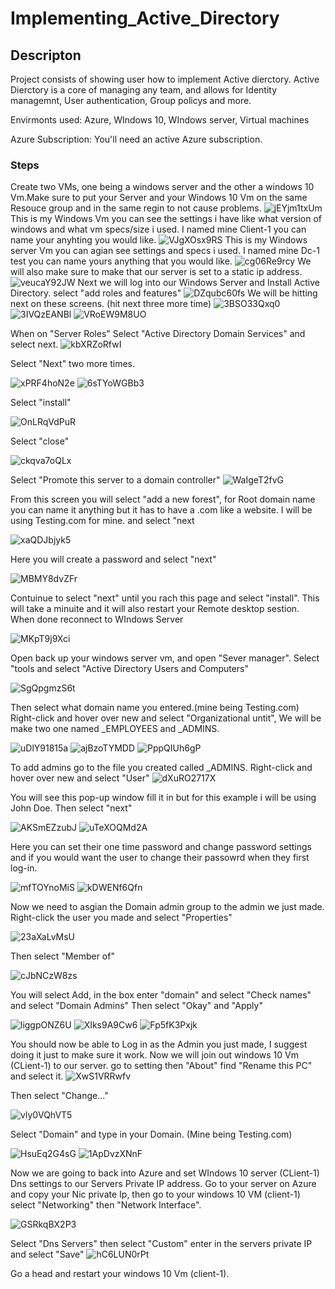 # Implementing_Active_Directory
## Descripton
Project consists of showing user how to implement Active dierctory.
Active Dierctory is a core of managing any team, and allows for Identity managemnt, User authentication, Group policys and more. 

Envirmonts used: Azure, WIndows 10, WIndows server, Virtual machines

Azure Subscription: You'll need an active Azure subscription.
### Steps
Create two VMs, one being a windows server and the other a windows 10 Vm.Make sure to put your Server and your Windows 10 Vm on the same Resouce group and in the same regin to not cause problems.
![jEYjm1txUm](https://github.com/JustinTHewitt/Implementing_Active_Directory/assets/146316539/460fc7ee-d72c-41ff-847e-0f17004da97c)
This is my Windows Vm you can see the settings i have like what version of windows and what vm specs/size i used. I named mine Client-1 you can name your anyhting you would like. 
![VJgXOsx9RS](https://github.com/JustinTHewitt/Implementing_Active_Directory/assets/146316539/33372909-6a24-43c2-8141-b373e5de0358)
This is my Windows server Vm you can agian see settings and specs i used. I named mine Dc-1 test you can name yours anything that you would like. 
![cg06Re9rcy](https://github.com/JustinTHewitt/Implementing_Active_Directory/assets/146316539/8b238967-970d-4d9c-a5fb-a0a3cf2aca13)
 We will also make sure to make that our server is set to a static ip address.
![veucaY92JW](https://github.com/JustinTHewitt/Implementing_Active_Directory/assets/146316539/7970d69b-12ed-4dda-b83f-ab898a7aee67)
 Next we will log into our Windows Server and Install Active Directory. select "add roles and features"
![DZqubc60fs](https://github.com/JustinTHewitt/Implementing_Active_Directory/assets/146316539/b4e975a3-49bf-482f-a96a-a2c287578e54)
We will be hitting next on these screens. (hit next three more time)
![3BSO33Qxq0](https://github.com/JustinTHewitt/Implementing_Active_Directory/assets/146316539/e2ec20b1-b7a5-480b-95a8-0a9ed7d450f8)
![3IVQzEANBl](https://github.com/JustinTHewitt/Implementing_Active_Directory/assets/146316539/87036e00-8c6d-4f8a-a3ca-1dbed60b414a)
![VRoEW9M8UO](https://github.com/JustinTHewitt/Implementing_Active_Directory/assets/146316539/dc6965c5-6a13-4d81-8405-05d9d5a5fe36)

When on "Server Roles" Select "Active Directory Domain Services" and select next. 
![kbXRZoRfwI](https://github.com/JustinTHewitt/Implementing_Active_Directory/assets/146316539/0dcf4ee0-867f-4010-bb1d-c50659695939)

Select "Next" two more times.

![xPRF4hoN2e](https://github.com/JustinTHewitt/Implementing_Active_Directory/assets/146316539/2da27593-5c5b-423b-a079-ecd317e3dfd1)
![6sTYoWGBb3](https://github.com/JustinTHewitt/Implementing_Active_Directory/assets/146316539/a8e78e7c-d555-4880-8abd-59e9e11f7899)

Select "install"

![OnLRqVdPuR](https://github.com/JustinTHewitt/Implementing_Active_Directory/assets/146316539/b81e46ad-869e-4c8b-a8f9-0bd3e5febb92)

Select "close"

![ckqva7oQLx](https://github.com/JustinTHewitt/Implementing_Active_Directory/assets/146316539/18a2ef89-902d-4fe1-b224-bc20ddccd420)

Select "Promote this server to a domain controller"
![WaIgeT2fvG](https://github.com/JustinTHewitt/Implementing_Active_Directory/assets/146316539/26a843f9-6103-4847-ac6d-367a98091b27)

From this screen you will select "add a new forest", for Root domain name you can name it anything but it has to have a .com like a website. I will be using Testing.com for mine. and select "next

![xaQDJbjyk5](https://github.com/JustinTHewitt/Implementing_Active_Directory/assets/146316539/ab98067e-570a-4bf7-97bd-86a3e86cb268)

Here you will create a password and select "next"

![MBMY8dvZFr](https://github.com/JustinTHewitt/Implementing_Active_Directory/assets/146316539/a62ddfb1-2ce4-45dc-a355-c127f50e28c3)

Contuinue to select "next" until you rach this page and select "install". This will take a minuite and it will also restart your Remote desktop sestion. When done reconnect to WIndows Server 

![MKpT9j9Xci](https://github.com/JustinTHewitt/Implementing_Active_Directory/assets/146316539/7073c9dc-e857-477a-83cd-56f2f0d865cc)

Open back up your windows server vm, and open "Sever manager". Select "tools and select "Active Directory Users and Computers"

![SgQpgmzS6t](https://github.com/JustinTHewitt/Implementing_Active_Directory/assets/146316539/31a0f71c-f2ff-40e9-8e9f-143c273ad906)

Then select what domain name you entered.(mine being Testing.com) Right-click and hover over new and select "Organizational untit", We will be make two one named _EMPLOYEES and _ADMINS.

![uDlY91815a](https://github.com/JustinTHewitt/Implementing_Active_Directory/assets/146316539/0f63f52d-f85c-4186-84e7-4466b05865fd)
![ajBzoTYMDD](https://github.com/JustinTHewitt/Implementing_Active_Directory/assets/146316539/717d1096-d0a1-40a5-9d59-8d47ebc13e99)
![PppQIUh6gP](https://github.com/JustinTHewitt/Implementing_Active_Directory/assets/146316539/4e39bab4-8765-4d1d-bcf8-bab25923ac9b)

To add admins go to the file you created called _ADMINS. Right-click and hover over new and select "User"
![dXuRO2717X](https://github.com/JustinTHewitt/Implementing_Active_Directory/assets/146316539/efa8977b-576a-4a34-9737-be094da04211)

You will see this pop-up window fill it in but for this example i will be using John Doe. Then select "next"

![AKSmEZzubJ](https://github.com/JustinTHewitt/Implementing_Active_Directory/assets/146316539/aecaf9a8-be78-45fc-969d-4c8e7d4c9ed9)
![uTeXOQMd2A](https://github.com/JustinTHewitt/Implementing_Active_Directory/assets/146316539/04b27f62-d2ba-48be-99fe-727b6dbe0593)

Here you can set their one time password and change password settings and if you would want the user to change their passowrd when they first log-in. 

![mfTOYnoMiS](https://github.com/JustinTHewitt/Implementing_Active_Directory/assets/146316539/b14a063a-3f9f-4eba-a0b3-16cd4cf79801)
![kDWENf6Qfn](https://github.com/JustinTHewitt/Implementing_Active_Directory/assets/146316539/c5d0b93c-8f02-45e3-8da9-479d68d9ef21)

Now we need to asgian the Domain admin group to the admin we just made. Right-click the user you made and select "Properties" 

![23aXaLvMsU](https://github.com/JustinTHewitt/Implementing_Active_Directory/assets/146316539/225f6f52-2ff6-48b5-9d2b-353d2dac13c1)

Then select "Member of"

![cJbNCzW8zs](https://github.com/JustinTHewitt/Implementing_Active_Directory/assets/146316539/b2689074-d7c3-459a-a06d-e057692212a3)

You will select Add, in the box enter "domain" and select "Check names" and select "Domain Admins" Then select "Okay" and "Apply"

![liggpONZ6U](https://github.com/JustinTHewitt/Implementing_Active_Directory/assets/146316539/d6dd1c8b-e38f-42e9-be31-5c9a180714d1)
![XIks9A9Cw6](https://github.com/JustinTHewitt/Implementing_Active_Directory/assets/146316539/1d482281-0c93-4e29-b9f1-5ef0d49178c8)
![Fp5fK3Pxjk](https://github.com/JustinTHewitt/Implementing_Active_Directory/assets/146316539/17ed06a5-2d11-426a-b588-17b3cbb8d40f)

You should now be able to Log in as the Admin you just made, I suggest doing it just to make sure it work. Now we will join out windows 10 Vm (CLient-1) to our server. go to setting then "About" find "Rename this PC" and select it. 
![XwS1VRRwfv](https://github.com/JustinTHewitt/Implementing_Active_Directory/assets/146316539/0d7bde0b-ebb5-4367-9992-319997167f96)

Then select "Change..." 

![vly0VQhVT5](https://github.com/JustinTHewitt/Implementing_Active_Directory/assets/146316539/4f54bac8-9ab8-480d-bd0d-b75f1bc8d81a)

Select "Domain" and type in your Domain. (Mine being Testing.com)

![HsuEq2G4sG](https://github.com/JustinTHewitt/Implementing_Active_Directory/assets/146316539/7a5897f0-ca05-42fb-bf50-7b4dc6a1aeb9)
![1ApDvzXNnF](https://github.com/JustinTHewitt/Implementing_Active_Directory/assets/146316539/fc7c024f-15d6-4d70-87c9-a318870efd54)

Now we are going to back into Azure and set WIndows 10 server (CLient-1) Dns settings to our Servers Private IP address. Go to your server on Azure and copy your Nic private Ip, then go to your windows 10 VM (client-1) select "Networking" then "Network Interface".

![GSRkqBX2P3](https://github.com/JustinTHewitt/Implementing_Active_Directory/assets/146316539/33750dfc-3923-455a-9392-753ee267c139)

Select "Dns Servers" then select "Custom" enter in the servers private IP and select "Save"
![hC6LUN0rPt](https://github.com/JustinTHewitt/Implementing_Active_Directory/assets/146316539/69f4a925-128d-4de7-ac63-1a3e97a6a540)

Go a head and restart your windows 10 Vm (client-1).









